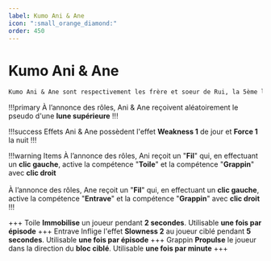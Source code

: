 ```yaml
---
label: Kumo Ani & Ane
icon: ":small_orange_diamond:"
order: 450
---
```


# Kumo Ani & Ane

```txt
Kumo Ani & Ane sont respectivement les frère et soeur de Rui, la 5ème lune inférieure
```

!!!primary
À l’annonce des rôles, Ani & Ane reçoivent aléatoirement le pseudo d'une **lune supérieure**
!!!

!!!success Effets
Ani & Ane possèdent l'effet **Weakness 1** de jour et **Force 1** la nuit
!!!

!!!warning Items
À l’annonce des rôles, Ani reçoit un "**Fil**" qui, en effectuant un **clic gauche**, active la compétence "**Toile**" et la compétence "**Grappin**" avec **clic droit** <br>
<br>
À l’annonce des rôles, Ane reçoit un "**Fil**" qui, en effectuant un **clic gauche**, active la compétence "**Entrave**" et la compétence "**Grappin**" avec **clic droit**
!!!

+++ Toile
**Immobilise** un joueur pendant **2 secondes**. Utilisable **une fois par épisode**
+++ Entrave 
Inflige l'effet **Slowness 2** au joueur ciblé pendant **5 secondes**. Utilisable **une fois par épisode**
+++ Grappin
**Propulse** le joueur dans la direction du **bloc ciblé**. Utilisable **une fois par minute**
+++

